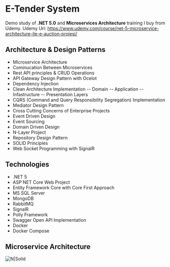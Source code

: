 # E-Tender System
Demo study of **.NET 5.0** and **Microservices Architecture** training I buy from Udemy.
Udemy Url: https://www.udemy.com/course/net-5-microservice-architecture-ile-e-auction-projesi/

## Architecture & Design Patterns

- Microservice Architecture
- Cominucation Between Microservices
- Rest API principles & CRUD Operations
- API Gateway Design Pattern with Ocelot
- Dependency Injection
- Clean Architecture Implementation
-- Domain
-- Application
-- Infastructure
-- Presentation Layers
- CQRS (Command and Query Responsibility Segregation) Implementation
- Mediator Design Pattern
- Cross Cutting Concerns of Enterprise Projects
- Event Driven Design
- Event Sourcing
- Domain Driven Design
- N-Layer Project
- Repository Design Pattern
- SOLID Principles
- Web Socket Programming with SignalR

## Technologies

- .NET 5
- ASP NET Core Web Project
- Entity Framework Core with Core First Approach
- MS SQL Server
- MongoDB
- RabbitMQ
- SignalR
- Polly Framework
- Swagger Open API Implementation
- Docker
- Docker Compose

## Microservice Architecture

![N|Solid](https://cansayan.com.tr/assets/upload/others/micro-service-infrastructure.jpg)